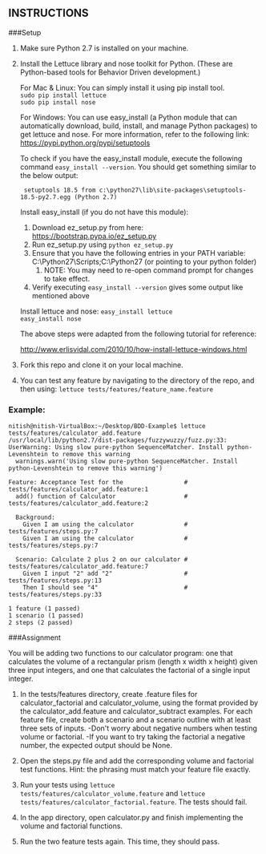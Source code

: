 ## INSTRUCTIONS

###Setup

1. Make sure Python 2.7 is installed on your machine.

2. Install the Lettuce library and nose toolkit for Python. (These are Python-based tools for Behavior Driven development.)
	
	For Mac & Linux: You can simply install it using pip install tool.  
	```sudo pip install lettuce```  
	```sudo pip install nose```
	
	For Windows: You can use easy_install (a Python module that can automatically download, build, install, and manage Python packages) to get lettuce and nose. For more information, refer to the following link: https://pypi.python.org/pypi/setuptools
	
	To check if you have the easy_install module, execute the following command ```easy_install --version```. You should get something similar to the below output:
	
		setuptools 18.5 from c:\python27\lib\site-packages\setuptools-18.5-py2.7.egg (Python 2.7)
	
	Install easy_install (if you do not have this module):
	1. Download ez_setup.py from here: https://bootstrap.pypa.io/ez_setup.py
    2. Run ez_setup.py using ```python ez_setup.py```
	3. Ensure that you have the following entries in your PATH variable: C:\Python27\Scripts;C:\Python27 (or pointing to your python folder) 
		1. NOTE: You may need to re-open command prompt for changes to take effect.	
	4. Verify executing ```easy_install --version``` gives some output like mentioned above
	
	Install lettuce and nose:
	```easy_install lettuce ```  
	```easy_install nose```
	
	The above steps were adapted from the following tutorial for reference:
	
	http://www.erlisvidal.com/2010/10/how-install-lettuce-windows.html

3. Fork this repo and clone it on your local machine. 

4. You can test any feature by navigating to the directory of the repo, and then using:
	```lettuce tests/features/feature_name.feature```
	
### Example:
```
nitish@nitish-VirtualBox:~/Desktop/BDD-Example$ lettuce tests/features/calculator_add.feature 
/usr/local/lib/python2.7/dist-packages/fuzzywuzzy/fuzz.py:33: UserWarning: Using slow pure-python SequenceMatcher. Install python-Levenshtein to remove this warning
  warnings.warn('Using slow pure-python SequenceMatcher. Install python-Levenshtein to remove this warning')

Feature: Acceptance Test for the                 # tests/features/calculator_add.feature:1
  add() function of Calculator                   # tests/features/calculator_add.feature:2

  Background:
    Given I am using the calculator              # tests/features/steps.py:7
    Given I am using the calculator              # tests/features/steps.py:7

  Scenario: Calculate 2 plus 2 on our calculator # tests/features/calculator_add.feature:7
    Given I input "2" add "2"                    # tests/features/steps.py:13
    Then I should see "4"                        # tests/features/steps.py:33

1 feature (1 passed)
1 scenario (1 passed)
2 steps (2 passed)
```

###Assignment

You will be adding two functions to our calculator program: one that calculates the volume of a rectangular prism (length x width x height) given three input integers, and one that calculates the factorial of a single input integer.

1. In the tests/features directory, create .feature files for calculator_factorial and calculator_volume, using the format provided by the calculator_add.feature and calculator_subtract examples. For each feature file, create both a scenario and a scenario outline with at least three sets of inputs.
	-Don't worry about negative numbers when testing volume or factorial.
	-If you want to try taking the factorial a negative number, the expected output should be None.

2. Open the steps.py file and add the corresponding volume and factorial test functions. Hint: the phrasing must match your feature file exactly.

3. Run your tests using ```lettuce tests/features/calculator_volume.feature``` and ```lettuce tests/features/calculator_factorial.feature```. The tests should fail.

4. In the app directory, open calculator.py and finish implementing the volume and factorial functions.

5. Run the two feature tests again. This time, they should pass.
